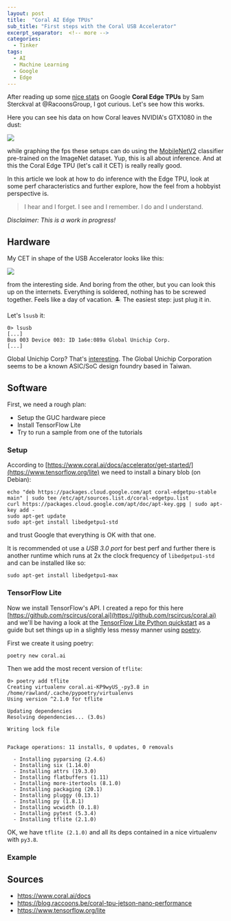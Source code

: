 ```yaml
---
layout: post
title:  "Coral AI Edge TPUs"
sub_title: "First steps with the Coral USB Accelerator"
excerpt_separator:  <!-- more -->
categories:
  - Tinker
tags:
  - AI
  - Machine Learning
  - Google
  - Edge
---
```


After reading up some [nice stats](https://blog.raccoons.be/coral-tpu-jetson-nano-performance) on Google **Coral Edge TPUs** by Sam Sterckval at @RacoonsGroup, I got curious. Let's see how this works.

<!-- more -->

Here you can see his data on how Coral leaves NVIDIA's GTX1080 in the dust:

![](https://rscircus.github.io/assets/img/20200125_CoralBeatsGTX1080.png)

while graphing the fps these setups can do using the [MobileNetV2](https://arxiv.org/abs/1801.04381) classifier pre-trained on the ImageNet dataset. Yup, this is all about inference. And at this the Coral Edge TPU (let's call it CET) is really really good.

In this article we look at how to do inference with the Edge TPU, look at some perf characteristics and further explore, how the feel from a hobbyist perspective is.

> I hear and I forget. I see and I remember. I do and I understand.

_Disclaimer: This is a work in progress!_


## Hardware

My CET in shape of the USB Accelerator looks like this:

![](https://rscircus.github.io/assets/img/20200125_CoralPicture.jpg)

from the interesting side. And boring from the other, but you can look this up on the internets. Everything is soldered, nothing has to be screwed together. Feels like a day of vacation. 🏝️ The easiest step: just plug it in.

Let's `lsusb` it:

```
0> lsusb
[...]
Bus 003 Device 003: ID 1a6e:089a Global Unichip Corp.
[...]
```

Global Unichip Corp? That's [interesting](https://en.wikipedia.org/wiki/Global_Unichip_Corporation). The Global Unichip Corporation seems to be a known ASIC/SoC design foundry based in Taiwan.


## Software

First, we need a rough plan:

- Setup the GUC hardware piece
- Install TensorFlow Lite
- Try to run a sample from one of the tutorials

### Setup

According to [https://www.coral.ai/docs/accelerator/get-started/](https://www.tensorflow.org/lite) we need to install a binary blob (on Debian):

```
echo "deb https://packages.cloud.google.com/apt coral-edgetpu-stable main" | sudo tee /etc/apt/sources.list.d/coral-edgetpu.list
curl https://packages.cloud.google.com/apt/doc/apt-key.gpg | sudo apt-key add -
sudo apt-get update
sudo apt-get install libedgetpu1-std
```

and trust Google that everything is OK with that one.

It is recommended ot use a _USB 3.0 port_ for best perf and further there is another runtime which runs at 2x the clock frequency of `libedgetpu1-std` and can be installed like so:

```
sudo apt-get install libedgetpu1-max
```

### TensorFlow Lite

Now we install TensorFlow's API. I created a repo for this here [https://github.com/rscircus/coral.ai](https://github.com/rscircus/coral.ai) and we'll be having a look at the [TensorFlow Lite Python quickstart](https://www.tensorflow.org/lite/guide/python) as a guide but set things up in a slightly less messy manner using [poetry](https://python-poetry.org/).

First we create it using poetry:

```
poetry new coral.ai
```

Then we add the most recent version of `tflite`:

```
0> poetry add tflite
Creating virtualenv coral.ai-KP9wyUS_-py3.8 in /home/rawland/.cache/pypoetry/virtualenvs
Using version ^2.1.0 for tflite

Updating dependencies
Resolving dependencies... (3.0s)

Writing lock file


Package operations: 11 installs, 0 updates, 0 removals

  - Installing pyparsing (2.4.6)
  - Installing six (1.14.0)
  - Installing attrs (19.3.0)
  - Installing flatbuffers (1.11)
  - Installing more-itertools (8.1.0)
  - Installing packaging (20.1)
  - Installing pluggy (0.13.1)
  - Installing py (1.8.1)
  - Installing wcwidth (0.1.8)
  - Installing pytest (5.3.4)
  - Installing tflite (2.1.0)
```

OK, we have `tflite (2.1.0)` and all its deps contained in a nice virtualenv with `py3.8`.



### Example


## Sources

- https://www.coral.ai/docs
- https://blog.raccoons.be/coral-tpu-jetson-nano-performance
- https://www.tensorflow.org/lite

